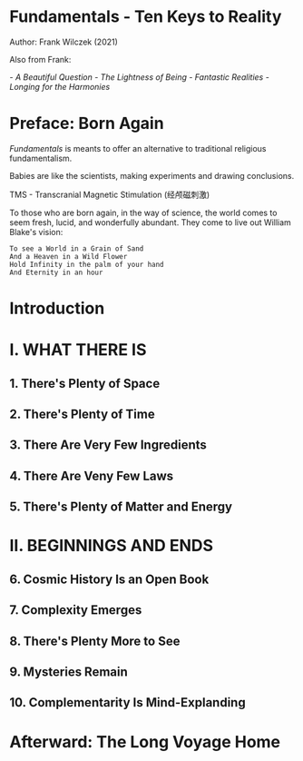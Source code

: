 # Fundamentals - Ten Keys to Reality

Author: Frank Wilczek (2021)

Also from Frank:

_- A Beautiful Question_
_- The Lightness of Being_
_- Fantastic Realities_
_- Longing for the Harmonies_

# Preface: Born Again

_Fundamentals_ is meants to offer an alternative to traditional religious fundamentalism.

Babies are like the scientists, making experiments and drawing conclusions.

TMS - Transcranial Magnetic Stimulation (经颅磁刺激)

To those who are born again, in the way of science, the world comes to seem fresh, lucid, and wonderfully abundant. They come to live out William Blake's vision:

```
To see a World in a Grain of Sand
And a Heaven in a Wild Flower
Hold Infinity in the palm of your hand
And Eternity in an hour
```

# Introduction

# I. WHAT THERE IS

## 1. There's Plenty of Space

## 2. There's Plenty of Time

## 3. There Are Very Few Ingredients

## 4. There Are Veny Few Laws

## 5. There's Plenty of Matter and Energy

# II. BEGINNINGS AND ENDS

## 6. Cosmic History Is an Open Book

## 7. Complexity Emerges

## 8. There's Plenty More to See

## 9. Mysteries Remain

## 10. Complementarity Is Mind-Explanding

# Afterward: The Long Voyage Home